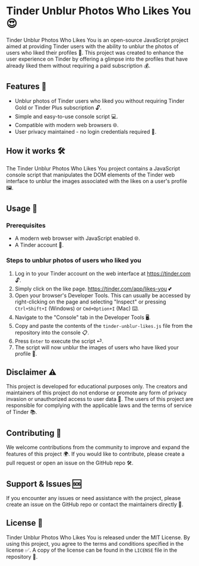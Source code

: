 # Tinder Unblur Photos Who Likes You 😍

Tinder Unblur Photos Who Likes You is an open-source JavaScript project aimed at providing Tinder users with the ability to unblur the photos of users who liked their profiles 📸. This project was created to enhance the user experience on Tinder by offering a glimpse into the profiles that have already liked them without requiring a paid subscription 💰.

## Features 🌟

* Unblur photos of Tinder users who liked you without requiring Tinder Gold or Tinder Plus subscription 🔓.
* Simple and easy-to-use console script 💻.
* Compatible with modern web browsers 🌐.
* User privacy maintained - no login credentials required 🔐.

## How it works 🛠️

The Tinder Unblur Photos Who Likes You project contains a JavaScript console script that manipulates the DOM elements of the Tinder web interface to unblur the images associated with the likes on a user's profile 🖼️.

## Usage 📖

### Prerequisites

* A modern web browser with JavaScript enabled 🌐.
* A Tinder account 💑.

### Steps to unblur photos of users who liked you

1. Log in to your Tinder account on the web interface at https://tinder.com 🔓.
2. Simply click on the like page. https://tinder.com/app/likes-you 💕
3. Open your browser's Developer Tools. This can usually be accessed by right-clicking on the page and selecting "Inspect" or pressing `Ctrl+Shift+I` (Windows) or `Cmd+Option+I` (Mac) ⌨️.
4. Navigate to the "Console" tab in the Developer Tools 🖥️.
5. Copy and paste the contents of the `tinder-unblur-likes.js` file from the repository into the console 📋.
6. Press `Enter` to execute the script ⏎.
7. The script will now unblur the images of users who have liked your profile 🌟.

## Disclaimer ⚠️

This project is developed for educational purposes only. The creators and maintainers of this project do not endorse or promote any form of privacy invasion or unauthorized access to user data 🚫. The users of this project are responsible for complying with the applicable laws and the terms of service of Tinder 📚.

## Contributing 🤝

We welcome contributions from the community to improve and expand the features of this project 🌍. If you would like to contribute, please create a pull request or open an issue on the GitHub repo 🛠️.

## Support & Issues 🆘

If you encounter any issues or need assistance with the project, please create an issue on the GitHub repo or contact the maintainers directly 💬.

## License 📄

Tinder Unblur Photos Who Likes You is released under the MIT License. By using this project, you agree to the terms and conditions specified in the license ✅. A copy of the license can be found in the `LICENSE` file in the repository 📁.
